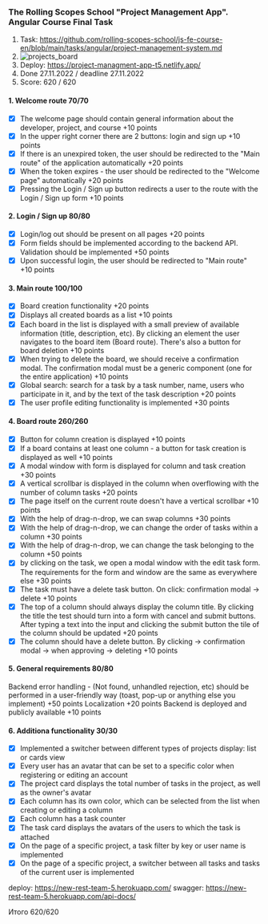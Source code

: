 ### The Rolling Scopes School "Project Management App". Angular Course Final Task

1. Task: https://github.com/rolling-scopes-school/js-fe-course-en/blob/main/tasks/angular/project-management-system.md
2. ![projects_board](https://user-images.githubusercontent.com/93344252/204153383-d3f08211-01b8-460a-97e3-c08975cf0385.png)
3. Deploy: https://project-managment-app-t5.netlify.app/
4. Done 27.11.2022 / deadline 27.11.2022
5. Score: 620 / 620

#### 1. Welcome route 70/70
  - [x] The welcome page should contain general information about the developer, project, and course +10 points
  - [x] In the upper right corner there are 2 buttons: login and sign up +10 points
  - [x] If there is an unexpired token, the user should be redirected to the "Main route" of the application automatically +20 points
  - [x] When the token expires - the user should be redirected to the "Welcome page" automatically +20 points
  - [x] Pressing the Login / Sign up button redirects a user to the route with the Login / Sign up form +10 points

#### 2. Login / Sign up 80/80
 - [x] Login/log out should be present on all pages +20 points
 - [x] Form fields should be implemented according to the backend API. Validation should be implemented +50 points
 - [x] Upon successful login, the user should be redirected to "Main route" +10 points

#### 3. Main route 100/100
 - [x] Board creation functionality +20 points
 - [x] Displays all created boards as a list +10 points
 - [x] Each board in the list is displayed with a small preview of available information (title, description, etc). By clicking an element the user navigates to the board item (Board route). There's also a button for board deletion +10 points
 - [x] When trying to delete the board, we should receive a confirmation modal. The confirmation modal must be a generic component (one for the entire application) +10 points
 - [x] Global search: search for a task by a task number, name, users who participate in it, and by the text of the task description +20 points
 - [x] The user profile editing functionality is implemented +30 points

####  4. Board route 260/260
 - [x] Button for column creation is displayed +10 points
 - [x] If a board contains at least one column - a button for task creation is displayed as well +10 points
 - [x] A modal window with form is displayed for column and task creation +30 points
 - [x] A vertical scrollbar is displayed in the column when overflowing with the number of column tasks +20 points
 - [x] The page itself on the current route doesn't have a vertical scrollbar +10 points
 - [x] With the help of drag-n-drop, we can swap columns +30 points
 - [x] With the help of drag-n-drop, we can change the order of tasks within a column +30 points
 - [x] With the help of drag-n-drop, we can change the task belonging to the column +50 points
 - [x] by clicking on the task, we open a modal window with the edit task form. The requirements for the form and window are the same as everywhere else +30 points
 - [x] The task must have a delete task button. On click: confirmation modal -> delete +10 points
 - [x] The top of a column should always display the column title. By clicking the title the test should turn into a form with cancel and submit buttons. After typing a text into the input and clicking the submit button the tile of the column should be updated +20 points
 - [x] The column should have a delete button. By clicking -> confirmation modal -> when approving -> deleting +10 points

#### 5. General requirements 80/80
 Backend error handling - (Not found, unhandled rejection, etc) should be performed in a user-friendly way (toast, pop-up or anything else you implement) +50 points
 Localization +20 points
 Backend is deployed and publicly available +10 points

#### 6. Additiona functionality 30/30

- [x] Implemented a switcher between different types of projects display: list or cards view
- [x] Every user has an avatar that can be set to a specific color when registering or editing an account
- [x] The project card displays the total number of tasks in the project, as well as the owner's avatar
- [x] Each column has its own color, which can be selected from the list when creating or editing a column
- [x] Each column has a task counter
- [x] The task card displays the avatars of the users to which the task is attached
- [x] On the page of a specific project, a task filter by key or user name is implemented
- [x] On the page of a specific project, a switcher between all tasks and tasks of the current user is implemented

deploy: <https://new-rest-team-5.herokuapp.com/>
swagger: <https://new-rest-team-5.herokuapp.com/api-docs/>

Итого 620/620
